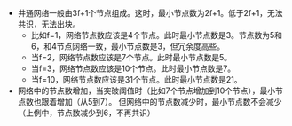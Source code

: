 * 井通网络一般由3f+1个节点组成。这时，最小节点数为2f+1。低于2f+1，无法共识，无法出块。
    * 比如f=1，网络节点数应该是4个节点。此时最小节点数是3。节点数为5和6，和4节点网络一致，最小节点数是3，但冗余度高些。
    * 当f=2，网络节点数应该是7个节点。此时最小节点数是5。
    * 当f=3，网络节点数应该是10个节点。此时最小节点数是7。
    * 当f=10，网络节点数应该是31个节点。此时最小节点数是21。
* 网络中的节点数增加，当突破阈值时（比如7个节点增加到10个节点），最小节点数也跟着增加（从5到7）。 但网络中的节点数减少时，最小节点数不会减少（上例中，节点数减少到6，不再共识）





